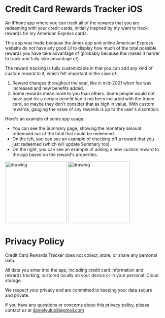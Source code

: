 # Credit Card Rewards Tracker iOS

An iPhone app where you can track all of the rewards that you are redeeming with your credit cards, initially inspired by my want to track rewards for my American Express cards.

This app was made because the Amex app and online American Express website do not have any good UI to display how
much of the total possible rewards you have take advantage of (probably because this makes it harder to track and
fully take advantage of).

The reward tracking is fully customizable in that you can add any kind of custom reward to it, which felt important
in the case of:
1) Reward changes throughout the year, like in mid-2021 when fee was increased and new benefits added.
2) Some rewards mean more to you than others. Some people would not have paid for a certain benefit had it not been
included with the Amex card, so maybe they don't consider that as high in value. With custom rewards, gauging the
value of any rewards is up to the user's discretion.

Here's an example of some app usage:
* You can see the Summary page, showing the monetary amount redeemed out of the total that could be redeemed.
* On the left, you can see an example of checking off a reward that you just redeemed (which will update Summary too).
* On the right, you can see an example of adding a new custom reward to the app based on the reward's properties.

<div class="row">
    <img src="images/overview.gif" alt="drawing" style="width:200px;"/>
    <img src="images/admin.gif" alt="drawing" style="width:200px;"/>
</div>


# Privacy Policy

Credit Card Rewards Tracker does not collect, store, or share any personal data.

All data you enter into the app, including credit card information and rewards tracking, is stored locally on your device or in your personal iCloud storage.

We respect your privacy and are committed to keeping your data secure and private.

If you have any questions or concerns about this privacy policy, please contact us at danielyuluo8@gmail.com
